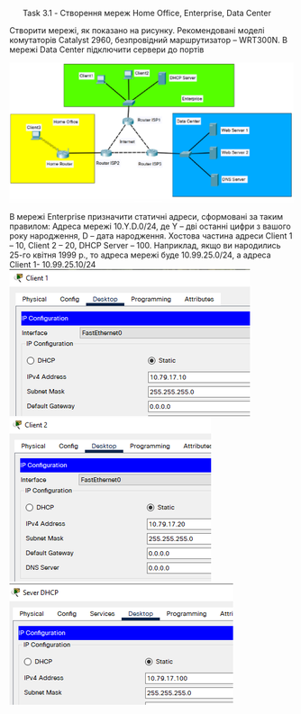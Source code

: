 <ul>Task 3.1 - Створення мереж Home Office, Enterprise, Data Center</ul>


Створити мережі, як показано на рисунку. Рекомендовані моделі комутаторів Catalyst 2960, безпровідний маршрутизатор – WRT300N. В мережі Data Center підключити сервери до портів


<img src="https://github.com/VKosheliuk/DevOps_online_Lviv_2022Q1Q2/blob/3d95ef6e01a7306a530c524d4a096a6bc985ddf7/m3/task3.1/scrin/zavdannya.png"></ul>

В мережі Enterprise призначити статичні адреси, сформовані за таким правилом: Адреса мережі 10.Y.D.0/24, де Y – дві останні цифри з вашого року народження, D – дата народження. Хостова частина адреси Client 1 – 10, Client 2 – 20, DHCP Server – 100. Наприклад, якщо ви народились 25-го квітня 1999 р., то адреса мережі буде 10.99.25.0/24, а адреса Client 1- 10.99.25.10/24
<img src="https://github.com/VKosheliuk/DevOps_online_Lviv_2022Q1Q2/blob/aa45a75fc5bfeefd44503fc51a07772feb36c511/m3/task3.1/scrin/2.1.png"></ul>
<img src="https://github.com/VKosheliuk/DevOps_online_Lviv_2022Q1Q2/blob/aa45a75fc5bfeefd44503fc51a07772feb36c511/m3/task3.1/scrin/2.2.png"></ul>
<img src="https://github.com/VKosheliuk/DevOps_online_Lviv_2022Q1Q2/blob/aa45a75fc5bfeefd44503fc51a07772feb36c511/m3/task3.1/scrin/2.3.png"></ul>
